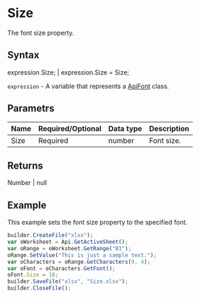 # Size

The font size property.

## Syntax

expression.Size; &#124; expression.Size = Size;

`expression` - A variable that represents a [ApiFont](../ApiFont.md) class.

## Parametrs

| **Name** | **Required/Optional** | **Data type** | **Description** |
| ------------- | ------------- | ------------- | ------------- |
| Size | Required | number | Font size. |

## Returns

Number &#124; null

## Example

This example sets the font size property to the specified font.

```javascript
builder.CreateFile("xlsx");
var oWorksheet = Api.GetActiveSheet();
var oRange = oWorksheet.GetRange("B1");
oRange.SetValue("This is just a sample text.");
var oCharacters = oRange.GetCharacters(9, 4);
var oFont = oCharacters.GetFont();
oFont.Size = 18;
builder.SaveFile("xlsx", "Size.xlsx");
builder.CloseFile();
```